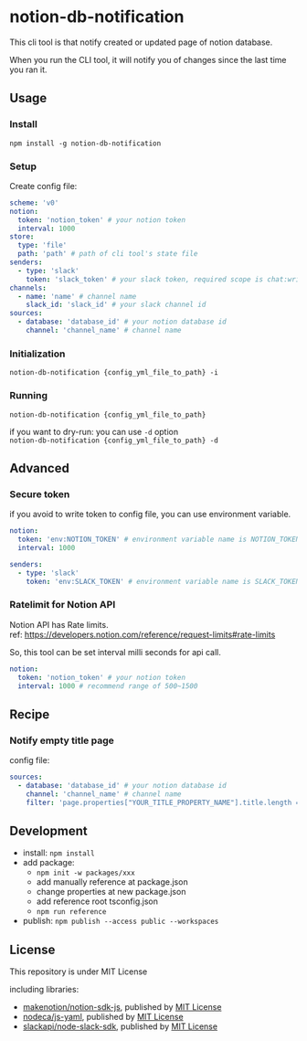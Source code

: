 # notion-db-notification
This cli tool is that notify created or updated page of notion database. 

When you run the CLI tool, it will notify you of changes since the last time you ran it.

## Usage
### Install
`npm install -g notion-db-notification`

### Setup
Create config file:
```yml
scheme: 'v0'
notion:
  token: 'notion_token' # your notion token
  interval: 1000
store:
  type: 'file'
  path: 'path' # path of cli tool's state file
senders:
  - type: 'slack'
    token: 'slack_token' # your slack token, required scope is chat:write
channels:
  - name: 'name' # channel name
    slack_id: 'slack_id' # your slack channel id
sources:
  - database: 'database_id' # your notion database id
    channel: 'channel_name' # channel name
```

### Initialization
`notion-db-notification {config_yml_file_to_path} -i`

### Running
`notion-db-notification {config_yml_file_to_path}`

if you want to dry-run: you can use `-d` option  
`notion-db-notification {config_yml_file_to_path} -d`

## Advanced
### Secure token
if you avoid to write token to config file, you can use environment variable.
```yml
notion:
  token: 'env:NOTION_TOKEN' # environment variable name is NOTION_TOKEN
  interval: 1000
```
```yml
senders:
  - type: 'slack'
    token: 'env:SLACK_TOKEN' # environment variable name is SLACK_TOKEN
```

### Ratelimit for Notion API
Notion API has Rate limits.  
ref: https://developers.notion.com/reference/request-limits#rate-limits

So, this tool can be set interval milli seconds for api call.
```yml
notion:
  token: 'notion_token' # your notion token
  interval: 1000 # recommend range of 500~1500
```

## Recipe
### Notify empty title page
config file:
```yml
sources:
  - database: 'database_id' # your notion database id
    channel: 'channel_name' # channel name
    filter: 'page.properties["YOUR_TITLE_PROPERTY_NAME"].title.length == 0' # replace YOUR_TITLE_PROPERTY_NAME
```

## Development
- install: `npm install`
- add package: 
  - `npm init -w packages/xxx`
  - add manually reference at package.json 
  - change properties at new package.json
  - add reference root tsconfig.json
  - `npm run reference`
- publish: `npm publish --access public --workspaces`

## License
This repository is under MIT License

including libraries:
- [makenotion/notion-sdk-js](https://github.com/makenotion/notion-sdk-js), published by [MIT License](https://github.com/makenotion/notion-sdk-js/blob/main/LICENSE)
- [nodeca/js-yaml](https://github.com/nodeca/js-yaml), published by [MIT License](https://github.com/nodeca/js-yaml/blob/master/LICENSE)
- [slackapi/node-slack-sdk](https://github.com/slackapi/node-slack-sdk), published by [MIT License](https://github.com/slackapi/node-slack-sdk/blob/main/LICENSE)